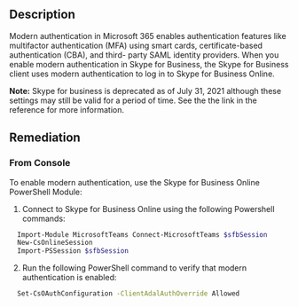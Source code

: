 ## Description

Modern authentication in Microsoft 365 enables authentication features like multifactor authentication (MFA) using smart cards, certificate-based authentication (CBA), and third- party SAML identity providers. When you enable modern authentication in Skype for Business, the Skype for Business client uses modern authentication to log in to Skype for Business Online.

**Note:** Skype for business is deprecated as of July 31, 2021 although these settings may still be valid for a period of time. See the the link in the reference for more information.


## Remediation

### From Console

To enable modern authentication, use the Skype for Business Online PowerShell Module:

1. Connect to Skype for Business Online using the following Powershell commands:

```bash
  Import-Module MicrosoftTeams Connect-MicrosoftTeams $sfbSession
  New-CsOnlineSession
  Import-PSSession $sfbSession
```

2. Run the following PowerShell command to verify that modern authentication is enabled:

```bash
  Set-CsOAuthConfiguration -ClientAdalAuthOverride Allowed
```
